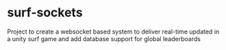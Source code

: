 # surf-sockets
Project to create a websocket based system to deliver real-time updated in a unity surf game and add database support for global leaderboards
